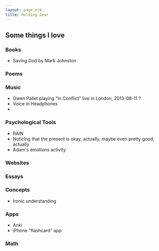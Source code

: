 ```yaml
---
layout: page.njk
title: Holding Dear
---
```


## Some things I love

### Books 
- Saving God by Mark Johnston 

### Poems

### Music 
- Owen Pallet playing "In Conflict" live in London, 2013-08-11 ?
- Voice in Headphones
- 

### Psychological Tools 
- RAIN
- Noticing that the present is okay, actually, maybe even pretty good, actually 
- Adam's emotions activity

### Websites 

### Essays

### Concepts 
- Ironic understanding 


### Apps 
- Anki
- iPhone "flashcard" app 


### Math